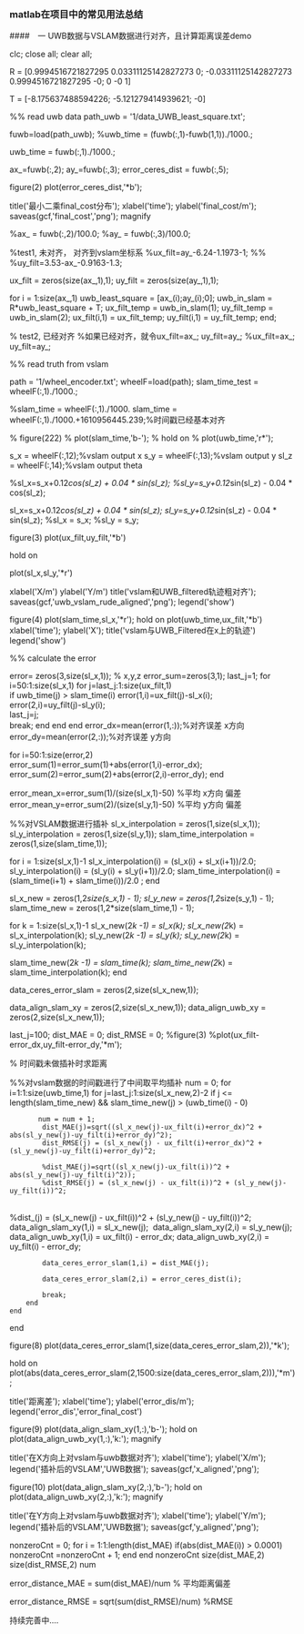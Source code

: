 ### matlab在项目中的常见用法总结

####　一 UWB数据与VSLAM数据进行对齐，且计算距离误差demo

clc;
close all;
clear all;

R = [0.9994516721827295 0.03311125142827273         0;
-0.03311125142827273 0.9994516721827295        -0;
        0        -0         1]
    
T = [-8.175637488594226;
-5.121279414939621;
-0]

%% read uwb data
path_uwb = '1/data_UWB_least_square.txt';


fuwb=load(path_uwb);
%uwb_time = (fuwb(:,1)-fuwb(1,1))./1000.;

uwb_time = fuwb(:,1)./1000.; 

ax_=fuwb(:,2);
ay_=fuwb(:,3);
error_ceres_dist = fuwb(:,5);

figure(2)
plot(error_ceres_dist,'*b');

title('最小二乘final_cost分布');
xlabel('time');
ylabel('final_cost/m');
saveas(gcf,'final_cost','png');
magnify


%ax_ = fuwb(:,2)/100.0;
%ay_ = fuwb(:,3)/100.0;

%test1, 未对齐， 对齐到vslam坐标系
%ux_filt=ay_-6.24-1.1973-1; %% 
%uy_filt=3.53-ax_-0.9163-1.3;


ux_filt = zeros(size(ax_,1),1);
uy_filt = zeros(size(ay_,1),1);


 for i = 1:size(ax_,1)
     uwb_least_square = [ax_(i);ay_(i);0];
     uwb_in_slam = R*uwb_least_square  + T;
     ux_filt_temp = uwb_in_slam(1);
     uy_filt_temp = uwb_in_slam(2);
     ux_filt(i,1) = ux_filt_temp;
     uy_filt(i,1) = uy_filt_temp;
 end;


% test2, 已经对齐
%如果已经对齐，就令ux_filt=ax_; uy_filt=ay_;
%ux_filt=ax_; uy_filt=ay_;


%% read truth from vslam

path = '1/wheel_encoder.txt';
wheelF=load(path);
slam_time_test = wheelF(:,1)./1000.;

%slam_time = wheelF(:,1)./1000.
slam_time = wheelF(:,1)./1000.+1610956445.239;%时间戳已经基本对齐

% figure(222)
% plot(slam_time,'b-');
% hold on
% plot(uwb_time,'r*');


s_x = wheelF(:,12);%vslam output x
s_y = wheelF(:,13);%vslam output y
sl_z = wheelF(:,14);%vslam output theta


%sl_x=s_x+0.12*cos(sl_z) + 0.04 * sin(sl_z);
%sl_y=s_y+0.12*sin(sl_z) - 0.04 * cos(sl_z);

sl_x=s_x+0.12*cos(sl_z) + 0.04 * sin(sl_z);
sl_y=s_y+0.12*sin(sl_z) - 0.04 * sin(sl_z);
%sl_x = s_x;
%sl_y = s_y;

figure(3)
plot(ux_filt,uy_filt,'*b')

hold on

plot(sl_x,sl_y,'*r')

xlabel('X/m')
ylabel('Y/m')
title('vslam和UWB_filtered轨迹粗对齐');
saveas(gcf,'uwb_vslam_rude_aligned','png');
legend('show')


figure(4)
plot(slam_time,sl_x,'*r');
hold on
plot(uwb_time,ux_filt,'*b')
xlabel('time');
ylabel('X');
title('vslam与UWB_Filtered在x上的轨迹')
legend('show')

%% calculate the error

error= zeros(3,size(sl_x,1)); % x,y,z
error_sum=zeros(3,1);
last_j=1;
for i=50:1:size(sl_x,1)
    for j=last_j:1:size(ux_filt,1)  
        if uwb_time(j) > slam_time(i) 
            error(1,i)=ux_filt(j)-sl_x(i);   
            error(2,i)=uy_filt(j)-sl_y(i);             
            last_j=j;        
            break;
        end
    end
end
error_dx=mean(error(1,:));%对齐误差 x方向
error_dy=mean(error(2,:));%对齐误差 y方向


for i=50:1:size(error,2)         
    error_sum(1)=error_sum(1)+abs(error(1,i)-error_dx);
    error_sum(2)=error_sum(2)+abs(error(2,i)-error_dy);
end

error_mean_x=error_sum(1)/(size(sl_x,1)-50) %平均 x方向 偏差
error_mean_y=error_sum(2)/(size(sl_y,1)-50) %平均 y方向 偏差




%%对VSLAM数据进行插补
sl_x_interpolation = zeros(1,size(sl_x,1));
sl_y_interpolation = zeros(1,size(sl_y,1));
slam_time_interpolation = zeros(1,size(slam_time,1));

for i = 1:size(sl_x,1)-1
    sl_x_interpolation(i) = (sl_x(i) + sl_x(i+1))/2.0;
    sl_y_interpolation(i) = (sl_y(i) + sl_y(i+1))/2.0;
    slam_time_interpolation(i) = (slam_time(i+1) + slam_time(i))/2.0 ;
end

sl_x_new = zeros(1,2*size(s_x,1) - 1);
sl_y_new = zeros(1,2*size(s_y,1) - 1);
slam_time_new = zeros(1,2*size(slam_time,1) - 1);

for k = 1:size(sl_x,1)-1 
   sl_x_new(2*k -1) = sl_x(k);
   sl_x_new(2*k) = sl_x_interpolation(k);
   sl_y_new(2*k -1) = sl_y(k);
   sl_y_new(2*k) = sl_y_interpolation(k);

   slam_time_new(2*k -1) = slam_time(k);
   slam_time_new(2*k) = slam_time_interpolation(k);
end

data_ceres_error_slam = zeros(2,size(sl_x_new,1));

data_align_slam_xy = zeros(2,size(sl_x_new,1));
data_align_uwb_xy = zeros(2,size(sl_x_new,1));


last_j=100;
dist_MAE = 0;
dist_RMSE = 0;
%figure(3)
%plot(ux_filt-error_dx,uy_filt-error_dy,'*m');

% 时间戳未做插补时求距离

%%对vslam数据的时间戳进行了中间取平均插补
num = 0;
for i=1:1:size(uwb_time,1)
    for j=last_j:1:size(sl_x_new,2)-2
        if  j <= length(slam_time_new) && slam_time_new(j) > (uwb_time(i) - 0)

           num = num + 1;
            dist_MAE(j)=sqrt((sl_x_new(j)-ux_filt(i)+error_dx)^2 + abs(sl_y_new(j)-uy_filt(i)+error_dy)^2);
            dist_RMSE(j) = (sl_x_new(j) - ux_filt(i)+error_dx)^2 + (sl_y_new(j)-uy_filt(i)+error_dy)^2;
           
            %dist_MAE(j)=sqrt((sl_x_new(j)-ux_filt(i))^2 + abs(sl_y_new(j)-uy_filt(i)^2));
            %dist_RMSE(j) = (sl_x_new(j) - ux_filt(i))^2 + (sl_y_new(j)-uy_filt(i))^2;


​           
​            %dist_(j) = (sl_x_new(j) - ux_filt(i))^2 + (sl_y_new(j) - uy_filt(i))^2;
​                
​            data_align_slam_xy(1,i) = sl_x_new(j);
​            data_align_slam_xy(2,i) = sl_y_new(j);
​            
            data_align_uwb_xy(1,i) = ux_filt(i) - error_dx;
            data_align_uwb_xy(2,i) = uy_filt(i) - error_dy;
            
            data_ceres_error_slam(1,i) = dist_MAE(j);
            
            data_ceres_error_slam(2,i) = error_ceres_dist(i);
            
            break;
        end
    end
end



figure(8)
plot(data_ceres_error_slam(1,size(data_ceres_error_slam,2)),'*k');

hold on
plot(abs(data_ceres_error_slam(2,1500:size(data_ceres_error_slam,2))),'*m');

title('距离差');
xlabel('time');
ylabel('error_dis/m');
legend('error_dis','error_final_cost')

figure(9)
plot(data_align_slam_xy(1,:),'b-');
hold on 
plot(data_align_uwb_xy(1,:),'k:');
magnify

title('在X方向上对vslam与uwb数据对齐');
xlabel('time');
ylabel('X/m');
legend('插补后的VSLAM','UWB数据');
saveas(gcf,'x_aligned','png');


figure(10)
plot(data_align_slam_xy(2,:),'b-');
hold on 
plot(data_align_uwb_xy(2,:),'k:');
magnify

title('在Y方向上对vslam与uwb数据对齐');
xlabel('time');
ylabel('Y/m');
legend('插补后的VSLAM','UWB数据');
saveas(gcf,'y_aligned','png');

nonzeroCnt = 0;
for i = 1:1:length(dist_MAE)
    if(abs(dist_MAE(i)) > 0.0001)
        nonzeroCnt =nonzeroCnt + 1;
    end
end
nonzeroCnt
size(dist_MAE,2)
size(dist_RMSE,2)
num

error_distance_MAE = sum(dist_MAE)/num % 平均距离偏差

error_distance_RMSE = sqrt(sum(dist_RMSE)/num) %RMSE

持续完善中....